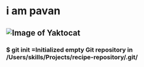 # i am pavan
## ![Image of Yaktocat](https://octodex.github.com/images/yaktocat.png)
### $ git init =Initialized empty Git repository in /Users/skills/Projects/recipe-repository/.git/
